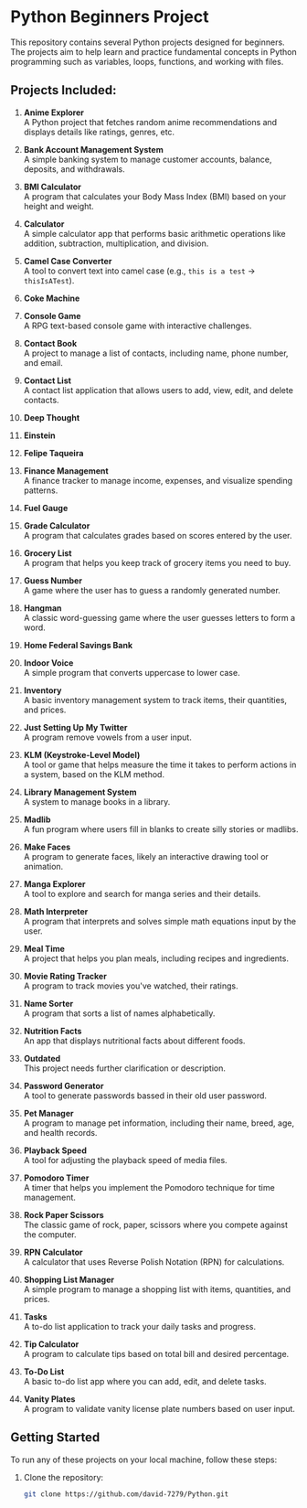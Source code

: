 # Python Beginners Project

This repository contains several Python projects designed for beginners. The projects aim to help learn and practice fundamental concepts in Python programming such as variables, loops, functions, and working with files.

## Projects Included:

1. **Anime Explorer**  
   A Python project that fetches random anime recommendations and displays details like ratings, genres, etc.
  
2. **Bank Account Management System**  
   A simple banking system to manage customer accounts, balance, deposits, and withdrawals.
  
3. **BMI Calculator**  
   A program that calculates your Body Mass Index (BMI) based on your height and weight.
  
4. **Calculator**  
   A simple calculator app that performs basic arithmetic operations like addition, subtraction, multiplication, and division.
  
5. **Camel Case Converter**  
   A tool to convert text into camel case (e.g., `this is a test` → `thisIsATest`).

6. **Coke Machine**  
   

7. **Console Game**  
   A RPG text-based console game with interactive challenges.

8. **Contact Book**  
   A project to manage a list of contacts, including name, phone number, and email.

9. **Contact List**  
   A contact list application that allows users to add, view, edit, and delete contacts.

10. **Deep Thought**  
   

11. **Einstein**  
   

12. **Felipe Taqueira**  
   
  
13. **Finance Management**  
   A finance tracker to manage income, expenses, and visualize spending patterns.

14. **Fuel Gauge**  
   

15. **Grade Calculator**  
   A program that calculates grades based on scores entered by the user.

16. **Grocery List**  
   A program that helps you keep track of grocery items you need to buy.

17. **Guess Number**  
   A game where the user has to guess a randomly generated number.

18. **Hangman**  
   A classic word-guessing game where the user guesses letters to form a word.

19. **Home Federal Savings Bank**  
   

20. **Indoor Voice**  
   A simple program that converts uppercase to lower case.

21. **Inventory**  
   A basic inventory management system to track items, their quantities, and prices.

22. **Just Setting Up My Twitter**  
   A program remove vowels from a user input.

23. **KLM (Keystroke-Level Model)**  
   A tool or game that helps measure the time it takes to perform actions in a system, based on the KLM method.

24. **Library Management System**  
   A system to manage books in a library.

25. **Madlib**  
   A fun program where users fill in blanks to create silly stories or madlibs.

26. **Make Faces**  
   A program to generate faces, likely an interactive drawing tool or animation.

27. **Manga Explorer**  
   A tool to explore and search for manga series and their details.

28. **Math Interpreter**  
   A program that interprets and solves simple math equations input by the user.

29. **Meal Time**  
   A project that helps you plan meals, including recipes and ingredients.

30. **Movie Rating Tracker**  
   A program to track movies you've watched, their ratings.

31. **Name Sorter**  
   A program that sorts a list of names alphabetically.

32. **Nutrition Facts**  
   An app that displays nutritional facts about different foods.

33. **Outdated**  
   This project needs further clarification or description.

34. **Password Generator**  
   A tool to generate passwords bassed in their old user password.

35. **Pet Manager**  
   A program to manage pet information, including their name, breed, age, and health records.

36. **Playback Speed**  
   A tool for adjusting the playback speed of media files.

37. **Pomodoro Timer**  
   A timer that helps you implement the Pomodoro technique for time management.

38. **Rock Paper Scissors**  
   The classic game of rock, paper, scissors where you compete against the computer.

39. **RPN Calculator**  
   A calculator that uses Reverse Polish Notation (RPN) for calculations.

40. **Shopping List Manager**  
   A simple program to manage a shopping list with items, quantities, and prices.

41. **Tasks**  
   A to-do list application to track your daily tasks and progress.

42. **Tip Calculator**  
   A program to calculate tips based on total bill and desired percentage.

43. **To-Do List**  
   A basic to-do list app where you can add, edit, and delete tasks.

44. **Vanity Plates**  
   A program to validate vanity license plate numbers based on user input.

## Getting Started

To run any of these projects on your local machine, follow these steps:

1. Clone the repository:
   ```bash
   git clone https://github.com/david-7279/Python.git
